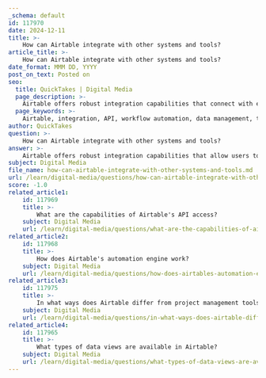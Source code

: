 ```yaml
---
_schema: default
id: 117970
date: 2024-12-11
title: >-
    How can Airtable integrate with other systems and tools?
article_title: >-
    How can Airtable integrate with other systems and tools?
date_format: MMM DD, YYYY
post_on_text: Posted on
seo:
  title: QuickTakes | Digital Media
  page_description: >-
    Airtable offers robust integration capabilities that connect with external systems and tools through various methods like API integration, built-in integrations, and third-party services like Zapier, enhancing workflow automation and collaboration.
  page_keywords: >-
    Airtable, integration, API, workflow automation, data management, third-party integrations, built-in integrations, extensions, scripting, Zapier, automation, collaboration, sync integration, documentation
author: QuickTakes
question: >-
    How can Airtable integrate with other systems and tools?
answer: >-
    Airtable offers robust integration capabilities that allow users to connect with various external systems and tools, enhancing workflow automation, data management, and collaboration. Here are the primary methods through which Airtable can integrate with other applications:\n\n1. **API Integration**: Airtable provides a comprehensive API that allows developers to programmatically interact with their bases. This enables custom applications to read from and write to Airtable, facilitating seamless data exchange with other systems.\n\n2. **Sync Integration**: Airtable's sync feature allows users to pull data from different applications into a single base. This is particularly useful for keeping information updated across platforms. Users can set up single-source sync (syncing from one base to another), multi-source sync (syncing from multiple sources), and two-way sync (where updates in one base reflect in another).\n\n3. **Third-Party Integration Services**: Airtable can be connected to numerous applications through integration platforms such as Zapier, Tray.io, Workato, Automate.io, and Make. These services allow users to create automated workflows that trigger actions in Airtable based on events in other applications, such as sending data from a form submission directly into an Airtable base.\n\n4. **Built-in Integrations**: Airtable has numerous built-in integrations with popular tools like Google Drive, Slack, Salesforce, Dropbox, and more. These integrations allow users to easily connect their Airtable bases with these applications without needing extensive coding knowledge.\n\n5. **Airtable Extensions**: Users can enhance their Airtable experience with various extensions that provide additional functionality. For example, integrations with tools like Miro, Jira, and Formstack can help streamline project management and data collection processes.\n\n6. **Scripting and Automation**: Airtable's scripting extension allows users to write custom scripts using JavaScript to automate tasks and integrate with other APIs. This feature can be particularly powerful for users looking to create tailored solutions that fit their specific needs.\n\n7. **Integration Guides**: Airtable provides detailed guides and documentation to help users set up integrations with various services, including messaging platforms (like Slack and Email), file storage (like Dropbox and Google Drive), and survey tools (like Typeform).\n\nBy leveraging these integration capabilities, users can create a more cohesive and efficient workflow, ensuring that their data is consistent and accessible across different platforms.
subject: Digital Media
file_name: how-can-airtable-integrate-with-other-systems-and-tools.md
url: /learn/digital-media/questions/how-can-airtable-integrate-with-other-systems-and-tools
score: -1.0
related_article1:
    id: 117969
    title: >-
        What are the capabilities of Airtable's API access?
    subject: Digital Media
    url: /learn/digital-media/questions/what-are-the-capabilities-of-airtables-api-access
related_article2:
    id: 117968
    title: >-
        How does Airtable's automation engine work?
    subject: Digital Media
    url: /learn/digital-media/questions/how-does-airtables-automation-engine-work
related_article3:
    id: 117975
    title: >-
        In what ways does Airtable differ from project management tools like Asana?
    subject: Digital Media
    url: /learn/digital-media/questions/in-what-ways-does-airtable-differ-from-project-management-tools-like-asana
related_article4:
    id: 117965
    title: >-
        What types of data views are available in Airtable?
    subject: Digital Media
    url: /learn/digital-media/questions/what-types-of-data-views-are-available-in-airtable
---
```


&nbsp;